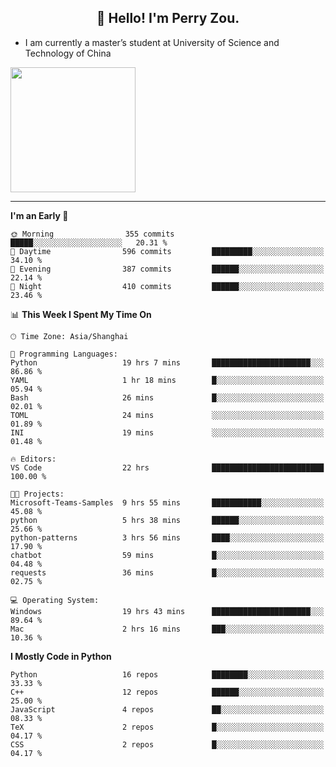 <h2 align="center">👋 Hello! I'm Perry Zou.</h2>

- I am currently a master’s student at University of Science and Technology of China

<img height=200 align="center" src="https://github-readme-stats.vercel.app/api?username=zonepg" />

-------

<!--START_SECTION:waka-->
**I'm an Early 🐤** 

```text
🌞 Morning                355 commits         █████░░░░░░░░░░░░░░░░░░░░   20.31 % 
🌆 Daytime                596 commits         █████████░░░░░░░░░░░░░░░░   34.10 % 
🌃 Evening                387 commits         ██████░░░░░░░░░░░░░░░░░░░   22.14 % 
🌙 Night                  410 commits         ██████░░░░░░░░░░░░░░░░░░░   23.46 % 
```


📊 **This Week I Spent My Time On** 

```text
🕑︎ Time Zone: Asia/Shanghai

💬 Programming Languages: 
Python                   19 hrs 7 mins       ██████████████████████░░░   86.86 % 
YAML                     1 hr 18 mins        █░░░░░░░░░░░░░░░░░░░░░░░░   05.94 % 
Bash                     26 mins             █░░░░░░░░░░░░░░░░░░░░░░░░   02.01 % 
TOML                     24 mins             ░░░░░░░░░░░░░░░░░░░░░░░░░   01.89 % 
INI                      19 mins             ░░░░░░░░░░░░░░░░░░░░░░░░░   01.48 % 

🔥 Editors: 
VS Code                  22 hrs              █████████████████████████   100.00 % 

🐱‍💻 Projects: 
Microsoft-Teams-Samples  9 hrs 55 mins       ███████████░░░░░░░░░░░░░░   45.08 % 
python                   5 hrs 38 mins       ██████░░░░░░░░░░░░░░░░░░░   25.66 % 
python-patterns          3 hrs 56 mins       ████░░░░░░░░░░░░░░░░░░░░░   17.90 % 
chatbot                  59 mins             █░░░░░░░░░░░░░░░░░░░░░░░░   04.48 % 
requests                 36 mins             █░░░░░░░░░░░░░░░░░░░░░░░░   02.75 % 

💻 Operating System: 
Windows                  19 hrs 43 mins      ██████████████████████░░░   89.64 % 
Mac                      2 hrs 16 mins       ███░░░░░░░░░░░░░░░░░░░░░░   10.36 % 
```

**I Mostly Code in Python** 

```text
Python                   16 repos            ████████░░░░░░░░░░░░░░░░░   33.33 % 
C++                      12 repos            ██████░░░░░░░░░░░░░░░░░░░   25.00 % 
JavaScript               4 repos             ██░░░░░░░░░░░░░░░░░░░░░░░   08.33 % 
TeX                      2 repos             █░░░░░░░░░░░░░░░░░░░░░░░░   04.17 % 
CSS                      2 repos             █░░░░░░░░░░░░░░░░░░░░░░░░   04.17 % 
```




<!--END_SECTION:waka-->
